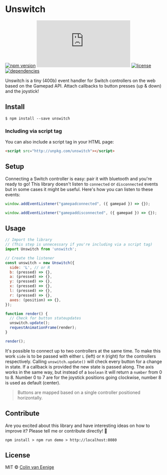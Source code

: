 # Unswitch

[![npm version](https://img.shields.io/npm/v/unswitch.svg)](https://www.npmjs.com/package/unswitch)
[![gzip size](http://img.badgesize.io/https://unpkg.com/unswitch/dist/unswitch.es.js?compression=gzip)](https://unpkg.com/unswitch)
[![license](https://img.shields.io/npm/l/unswitch.svg)](https://github.com/vaneenige/unswitch/blob/master/LICENSE)
[![dependencies](https://img.shields.io/badge/dependencies-none-ff69b4.svg)](https://github.com/vaneenige/unswitch/blob/master/package.json)

Unswitch is a tiny (400b) event handler for Switch controllers on the web based on the Gamepad API. Attach callbacks to button presses (up & down) and the joystick!

## Install

```
$ npm install --save unswitch
```

### Including via script tag

You can also include a script tag in your HTML page:

```html
<script src="http://unpkg.com/unswitch"></script>
```

## Setup
Connecting a Switch controller is easy: pair it with bluetooth and you're ready to go! This library doesn't listen to `connected` or `disconnected` events but in some cases it might be useful. Here's how you can listen to these events:

```js
window.addEventListener("gamepadconnected", ({ gamepad }) => {});
```

```js
window.addEventListener("gamepaddisconnected", ({ gamepad }) => {});
```

## Usage

```js
// Import the library
// (This step is unnecessary if you're including via a script tag)
import Unswitch from 'unswitch';

// Create the listener
const unswitch = new Unswitch({
  side: 'L', // or R
  b: (pressed) => {},
  a: (pressed) => {},
  y: (pressed) => {},
  x: (pressed) => {},
  l: (pressed) => {},
  r: (pressed) => {},
  axes: (position) => {},
});

function render() {
  // Check for button stateupdates
  unswitch.update();
  requestAnimationFrame(render);
}

render();
```

It's possible to connect up to two controllers at the same time. To make this work `side` is to be passed with either `L` (left) or `R` (right) for the controllers respectively. Calling `unswitch.update()` will check every button for a change in state. If a callback is provided the new state is passed along. The axis works in the same way, but instead of a `boolean` it will return a `number` from 0 to 8. Number 0 to 7 are for the joystick positions going clockwise, number 8 is used as default (center).

> Buttons are mapped based on a single controller positioned horizontally.

## Contribute

Are you excited about this library and have interesting ideas on how to improve it? Please tell me or contribute directly! 🙌

```
npm install > npm run demo > http://localhost:8080
```

## License

MIT © <a href="https://use-the-platform.com">Colin van Eenige</a>
